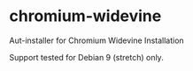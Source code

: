 # chromium-widevine
Aut-installer for Chromium Widevine Installation

Support tested for Debian 9 (stretch) only.
